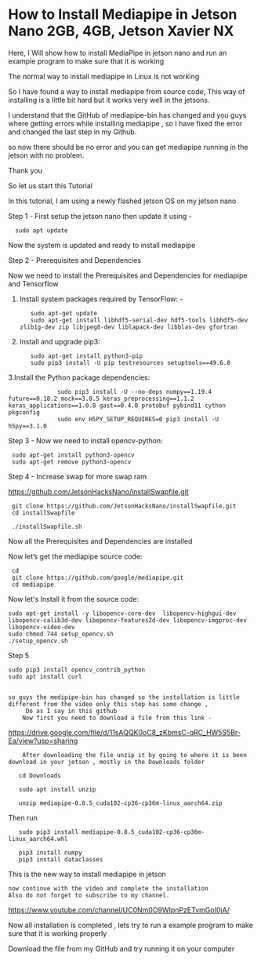 # How to Install Mediapipe in Jetson Nano 2GB, 4GB, Jetson Xavier NX


Here, I Will show how to install MediaPipe in jetson nano and run an example program to make sure that it is working

The normal way to install mediapipe in Linux is not working 

So I have found a way to install mediapipe from source code, This way of installing is a little bit hard but it works very well in the jetsons.

I understand that the GitHub of mediapipe-bin has changed and you guys where getting errors while installing mediapipe , so I have fixed the error and changed the last step in my Github.

so now there should be no error and you can get mediapipe running in the jetson with no problem.

Thank you

So let us start this Tutorial 

In this tutorial, I am using a newly flashed jetson OS on my jetson nano

Step 1 - First setup the jetson nano then update it using - 

      sudo apt update

Now the system is updated and ready to install mediapipe

Step 2 -  Prerequisites and Dependencies

Now we need to install the Prerequisites and Dependencies for mediapipe and Tensorflow

1. Install system packages required by TensorFlow: -
      
          sudo apt-get update
          sudo apt-get install libhdf5-serial-dev hdf5-tools libhdf5-dev zlib1g-dev zip libjpeg8-dev liblapack-dev libblas-dev gfortran

2. Install and upgrade pip3:

          sudo apt-get install python3-pip
          sudo pip3 install -U pip testresources setuptools==49.6.0
      
3.Install the Python package dependencies:

                  sudo pip3 install -U --no-deps numpy==1.19.4 future==0.18.2 mock==3.0.5 keras_preprocessing==1.1.2 keras_applications==1.0.8 gast==0.4.0 protobuf pybind11 cython pkgconfig
                  sudo env H5PY_SETUP_REQUIRES=0 pip3 install -U h5py==3.1.0

Step 3 - Now we need to install opencv-python:

     sudo apt-get install python3-opencv 
     sudo apt-get remove python3-opencv 

Step 4 - Increase swap for more swap ram 

https://github.com/JetsonHacksNano/installSwapfile.git

     git clone https://github.com/JetsonHacksNano/installSwapfile.git  
     cd installSwapfile

     ./installSwapfile.sh

Now all the Prerequisites and Dependencies are installed 

Now let’s get the mediapipe source code: 

     cd
     git clone https://github.com/google/mediapipe.git
     cd mediapipe

Now let's Install it from the source code:

    sudo apt-get install -y libopencv-core-dev  libopencv-highgui-dev libopencv-calib3d-dev libopencv-features2d-dev libopencv-imgproc-dev libopencv-video-dev
    sudo chmod 744 setup_opencv.sh
    ./setup_opencv.sh

Step 5 

    sudo pip3 install opencv_contrib_python
    sudo apt install curl


    so guys the medipipe-bin has changed so the installation is little  different from the video only this step has some change , 
         Do as I say in this github 
        Now first you need to download a file from this link - 
        
https://drive.google.com/file/d/11sAQQK0oC8_zKbmsC-qRC_HW5S5Br-Ea/view?usp=sharing
        
        After downloading the file unzip it by going to where it is been download in your jetson , mostly in the Downloads folder 
        
       cd Downloads
       
       sudo apt install unzip
        
       unzip mediapipe-0.8.5_cuda102-cp36-cp36m-linux_aarch64.zip

   Then run 

       sudo pip3 install mediapipe-0.8.5_cuda102-cp36-cp36m-linux_aarch64.whl

       pip3 install numpy    
       pip3 install dataclasses

  This is the new way to install mediapipe in jetson

    now continue with the video and complete the installation 
    Also do not forget to subscribe to my channel.
    
https://www.youtube.com/channel/UC0Nm0O9WIpnPzETvmGoI0jA/

Now all installation is completed , lets try to run a example program to make sure that it is working properly 

Download the file from my GitHub and try running it on your computer 
